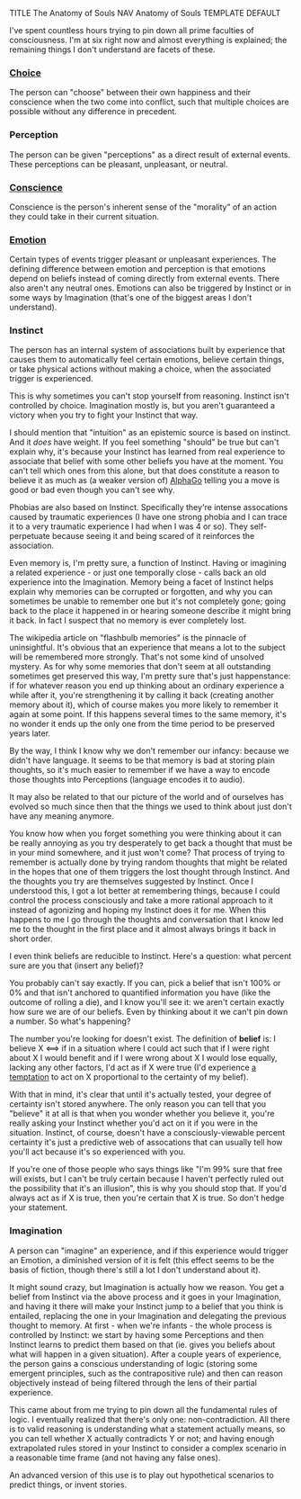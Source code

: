 TITLE The Anatomy of Souls
NAV Anatomy of Souls
TEMPLATE DEFAULT

I've spent countless hours trying to pin down all prime faculties of consciousness. I'm at six right now and almost everything is explained; the remaining things I don't understand are facets of these.

### [Choice](/protagonism/choice_notes)

The person can "choose" between their own happiness and their conscience when the two come into conflict, such that multiple choices are possible without any difference in precedent.

### Perception

The person can be given "perceptions" as a direct result of external events. These perceptions can be pleasant, unpleasant, or neutral.

### [Conscience](/protagonism/conscience)

Conscience is the person's inherent sense of the "morality" of an action they could take in their current situation.

### [Emotion](emotions)
Certain types of events trigger pleasant or unpleasant experiences. The defining difference between emotion and perception is that emotions depend on beliefs instead of coming directly from external events. There also aren't any neutral ones. Emotions can also be triggered by Instinct or in some ways by Imagination (that's one of the biggest areas I don't understand).

### Instinct

The person has an internal system of associations built by experience that causes them to automatically feel certain emotions, believe certain things, or take physical actions without making a choice, when the associated trigger is experienced.

This is why sometimes you can't stop yourself from reasoning. Instinct isn't controlled by choice. Imagination mostly is, but you aren't guaranteed a victory when you try to fight your Instinct that way.

I should mention that "intuition" as an epistemic source is based on instinct. And it *does* have weight. If you feel something "should" be true but can't explain why, it's because your Instinct has learned from real experience to associate that belief with some other beliefs you have at the moment. You can't tell which ones from this alone, but that does constitute a reason to believe it as much as (a weaker version of) [AlphaGo](https://en.wikipedia.org/wiki/AlphaGo) telling you a move is good or bad even though you can't see why.

Phobias are also based on Instinct. Specifically they're intense assocations caused by traumatic experiences (I have one strong phobia and I can trace it to a very traumatic experience I had when I was 4 or so). They self-perpetuate because seeing it and being scared of it reinforces the association.

Even memory is, I'm pretty sure, a function of Instinct. Having or imagining a related experience - or just one temporally close - calls back an old experience into the Imagination. Memory being a facet of Instinct helps explain why memories can be corrupted or forgotten, and why you can sometimes be unable to remember one but it's not completely gone; going back to the place it happened in or hearing someone describe it might bring it back. In fact I suspect that no memory is ever completely lost.

The wikipedia article on "flashbulb memories" is the pinnacle of uninsightful. It's obvious that an experience that means a lot to the subject will be remembered more strongly. That's not some kind of unsolved mystery. As for why some memories that don't seem at all outstanding sometimes get preserved this way, I'm pretty sure that's just happenstance: if for whatever reason you end up thinking about an ordinary experience a while after it, you're strengthening it by calling it back (creating another memory about it), which of course makes you more likely to remember it again at some point. If this happens several times to the same memory, it's no wonder it ends up the only one from the time period to be preserved years later.

By the way, I think I know why we don't remember our infancy: because we didn't have language. It seems to be that memory is bad at storing plain thoughts, so it's much easier to remember if we have a way to encode those thoughts into Perceptions (language encodes it to audio).

It may also be related to that our picture of the world and of ourselves has evolved so much since then that the things we used to think about just don't have any meaning anymore.

You know how when you forget something you were thinking about it can be really annoying as you try desperately to get back a thought that must be in your mind somewhere, and it just won't come? That process of trying to remember is actually done by trying random thoughts that might be related in the hopes that one of them triggers the lost thought through Instinct. And the thoughts you try are themselves suggested by Instinct. Once I understood this, I got a lot better at remembering things, because I could control the process consciously and take a more rational approach to it instead of agonizing and hoping my Instinct does it for me. When this happens to me I go through the thoughts and conversation that I know led me to the thought in the first place and it almost always brings it back in short order.

I even think beliefs are reducible to Instinct. Here's a question: what percent sure are you that (insert any belief)?

You probably can't say exactly. If you can, pick a belief that isn't 100% or 0% and that isn't anchored to quantified information you have (like the outcome of rolling a die), and I know you'll see it: we aren't certain exactly how sure we are of our beliefs. Even by thinking about it we can't pin down a number. So what's happening?

The number you're looking for doesn't exist. The definition of **belief** is: I believe X <==> if in a situation where I could act such that if I were right about X I would benefit and if I were wrong about X I would lose equally, lacking any other factors, I'd act as if X were true (I'd experience [a temptation](choice_notes) to act on X proportional to the certainty of my belief).

With that in mind, it's clear that until it's actually tested, your degree of certainty isn't stored anywhere. The only reason you can tell that you "believe" it at all is that when you wonder whether you believe it, you're really asking your Instinct whether you'd act on it if you were in the situation. Instinct, of course, doesn't have a consciously-viewable percent certainty it's just a predictive web of assocations that can usually tell how you'll act because it's so experienced with you.

If you're one of those people who says things like "I'm 99% sure that free will exists, but I can't be truly certain because I haven't perfectly ruled out the possibility that it's an illusion", this is why you should stop that. If you'd always act as if X is true, then you're certain that X is true. So don't hedge your statement.

### Imagination

A person can "imagine" an experience, and if this experience would trigger an Emotion, a diminished version of it is felt (this effect seems to be the basis of fiction, though there's still a lot I don't understand about it).

It might sound crazy, but Imagination is actually how we reason. You get a belief from Instinct via the above process and it goes in your Imagination, and having it there will make your Instinct jump to a belief that you think is entailed, replacing the one in your Imagination and delegating the previous thought to memory. At first - when we're infants - the whole process is controlled by Instinct: we start by having some Perceptions and then Instinct learns to predict them based on that (ie. gives you beliefs about what will happen in a given situation). After a couple years of experience, the person gains a conscious understanding of logic (storing some emergent principles, such as the contrapositive rule) and then can reason objectively instead of being filtered through the lens of their partial experience.

This came about from me trying to pin down all the fundamental rules of logic. I eventually realized that there's only one: non-contradiction. All there is to valid reasoning is understanding what a statement actually means, so you can tell whether X actually contradicts Y or not; and having enough extrapolated rules stored in your Instinct to consider a complex scenario in a reasonable time frame (and not having any false ones).

An advanced version of this use is to play out hypothetical scenarios to predict things, or invent stories.
